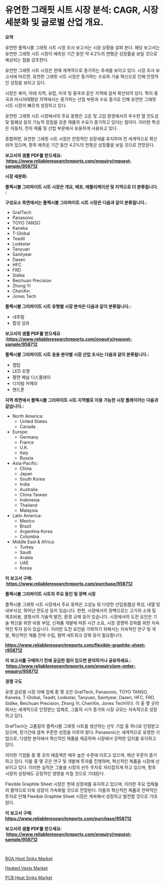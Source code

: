<p><h1>유연한 그래핏 시트 시장 분석: CAGR, 시장 세분화 및 글로벌 산업 개요.</h1></p><p><strong>요약</strong></p>
<p><p>유연한 플렉시블 그래핏 시트 시장 조사 보고서는 시장 상황을 살펴 본다. 해당 보고서는 유연한 그래핏 시트 시장이 예측된 기간 동안 약 4.2%의 연평균 성장률을 보일 것으로 예상되는 점을 강조한다.</p><p>유연한 그래핏 시트 시장은 현재 세계적으로 증가하는 추세를 보이고 있다. 시장 조사 보고서에 따르면, 유연한 그래핏 시트 시장은 증가하는 수요와 기술 혁신으로 인해 안정적인 성장을 보이고 있다.</p><p>시장은 북미, 아태 지역, 유럽, 미국 및 중국과 같은 지역에 걸쳐 확산되어 있다. 특히 중국과 아시아태평양 지역에서는 증가하는 산업 부문과 수요 증가로 인해 유연한 그래핏 시트 시장이 빠르게 성장하고 있다.</p><p>유연한 그래핏 시트 시장에서의 주요 동향은 고온 및 고압 환경에서의 우수한 열 전도성 및 밀폐성 등의 기능적 장점을 갖춘 제품의 수요가 증가하고 있다는 점이다. 이러한 특성은 자동차, 전자 제품 및 산업 부문에서 유용하게 사용되고 있다.</p><p>종합하면, 유연한 그래핏 시트 시장은 안정적인 성장세를 유지하며 전 세계적으로 확산되어 있으며, 향후 예측된 기간 동안 4.2%의 연평균 성장률을 보일 것으로 전망된다.</p></p>
<p><strong>보고서의 샘플 PDF를 받으세요: &nbsp;<a href="https://www.reliableresearchreports.com/enquiry/request-sample/958712">https://www.reliableresearchreports.com/enquiry/request-sample/958712</a></strong></p>
<p><strong>시장 세분화:</strong></p>
<p><strong> 플렉시블 그라파이트 시트 시장은 개요, 배포, 애플리케이션 및 지역으로 더 분류됩니다. :</strong></p>
<p><strong>구성요소 측면에서는 플렉시블 그라파이트 시트 시장은 다음과 같이 분류됩니다.:</strong></p>
<p><ul><li>GrafTech</li><li>Panasonic</li><li>TOYO TANSO</li><li>Kaneka</li><li>T-Global</li><li>Teadit</li><li>Lodestar</li><li>Tanyuan</li><li>Saintyear</li><li>Dasen</li><li>HFC</li><li>FRD</li><li>Sidike</li><li>Beichuan Precision</li><li>Zhong Yi</li><li>ChenXin</li><li>Jones Tech</li></ul></p>
<p><strong> 플렉시블 그라파이트 시트 유형별 시장 분석은 다음과 같이 분류됩니다.:</strong></p>
<p><ul><li>내추럴</li><li>합성 섬유</li></ul></p>
<p><strong>보고서의 샘플 PDF를 받으세요 :<a href="https://www.reliableresearchreports.com/enquiry/request-sample/958712">https://www.reliableresearchreports.com/enquiry/request-sample/958712</a></strong></p>
<p><strong> 플렉시블 그라파이트 시트 응용 분야별 시장 산업 조사는 다음과 같이 분류됩니다.:</strong></p>
<p><ul><li>랩탑</li><li>LED 조명</li><li>평면 패널 디스플레이</li><li>디지털 카메라</li><li>핸드폰</li></ul></p>
<p><strong>지역 측면에서 플렉시블 그라파이트 시트 지역별로 이용 가능한 시장 플레이어는 다음과 같습니다.:</strong></p>
<p><ul>
    <li>
        North America:
        <ul>
            <li>United States</li>
            <li>Canada</li>
        </ul>
    </li>
    <li>
        Europe:
        <ul>
            <li>Germany</li>
            <li>France</li>
            <li>U.K.</li>
            <li>Italy</li>
            <li>Russia</li>
        </ul>
    </li>
    <li>
        Asia-Pacific:
        <ul>
            <li>China</li>
            <li>Japan</li>
            <li>South Korea</li>
            <li>India</li>
            <li>Australia</li>
            <li>China Taiwan</li>
            <li>Indonesia</li>
            <li>Thailand</li>
            <li>Malaysia</li>
        </ul>
    </li>
    <li>
        Latin America:
        <ul>
            <li>Mexico</li>
            <li>Brazil</li>
            <li>Argentina Korea</li>
            <li>Colombia</li>
        </ul>
    </li>
    <li>
        Middle East & Africa:
        <ul>
            <li>Turkey</li>
            <li>Saudi</li>
            <li>Arabia</li>
            <li>UAE</li>
            <li>Korea</li>
        </ul>
    </li>
    </ul></p>
<p><strong>이 보고서 구매: &nbsp;<a href="https://www.reliableresearchreports.com/purchase/958712">https://www.reliableresearchreports.com/purchase/958712</a></strong></p>
<p><strong>플렉시블 그라파이트 시트의 주요 동인 및 장벽 시장</strong></p>
<p><p>플랙시블 그래핏 시트 시장에서 주요 동력은 고성능 및 다양한 산업용逸성 특성, 내열 및 내부식성, 뛰어난 전도성 등이 있습니다. 한편, 시장에서의 장벽으로는 고가의 소재 및 제조비용, 경쟁사의 기술적 발전, 환경 규제 등이 있습니다. 시장에서의 도전 요인은 기술 혁신을 위한 비용 부담, 신제품 개발에 따른 시간 소요, 시장 경쟁력 강화를 위한 지속적인 투자 등이 있습니다. 이러한 도전 요인을 극복하기 위해서는 지속적인 연구 및 개발, 혁신적인 제품 전략 수립, 협력 네트워크 강화 등이 필요합니다.</p></p>
<p><strong><a href="https://www.reliableresearchreports.com/flexible-graphite-sheet-r958712">https://www.reliableresearchreports.com/flexible-graphite-sheet-r958712</a></strong></p>
<p><strong>이 보고서를 구매하기 전에 궁금한 점이 있으면 문의하거나 공유하세요.: &nbsp;<a href="https://www.reliableresearchreports.com/enquiry/pre-order-enquiry/958712">https://www.reliableresearchreports.com/enquiry/pre-order-enquiry/958712</a></strong></p>
<p><strong>경쟁 구도</strong></p>
<p><p>유엔 글로벌 시장 지배 업체 중 몇 곳은 GrafTech, Panasonic, TOYO TANSO, Kaneka, T-Global, Teadit, Lodestar, Tanyuan, Saintyear, Dasen, HFC, FRD, Sidike, Beichuan Precision, Zhong Yi, ChenXin, Jones Tech이다. 이 중 몇 곳의 회사는 세계적으로 인정받는 업체로, 그들의 시가 증가와 시장 규모는 지속적으로 성장하고 있다.</p><p>GrafTech는 고품질의 플렉시블 그래핏 시트를 생산하는 선두 기업 중 하나로 인정받고 있으며, 장기간에 걸쳐 꾸준한 성장을 이루어 왔다. Panasonic는 세계적으로 유명한 기업으로, 다양한 분야에서 혁신적인 제품을 제공하며 시장에서 강력한 입지를 유지하고 있다.</p><p>이러한 기업들 중 몇 곳의 매출액은 매우 높은 수준에 이르고 있으며, 매년 꾸준히 증가하고 있다. 이들 중 몇 곳은 연구 및 개발에 투자를 진행하며, 혁신적인 제품을 시장에 선보이고 있다. 이러한 실적은 그들을 시장의 선두 주자로 자리잡히게 하고 있으며, 향후 시장의 성장에도 긍정적인 영향을 미칠 것으로 기대된다.</p><p>Flexible Graphite Sheet 시장은 현재 성장세를 유지하고 있으며, 이러한 주요 업체들의 활약으로 더욱 성장이 가속화될 것으로 전망된다. 이들의 혁신적인 제품과 전략적인 투자로 인해 Flexible Graphite Sheet 시장은 계속해서 성장하고 발전할 것으로 기대된다.</p></p>
<p><strong>이 보고서 구매: &nbsp; <a href="https://www.reliableresearchreports.com/purchase/958712">https://www.reliableresearchreports.com/purchase/958712</a></strong></p>
<p><strong>보고서의 샘플 PDF를 받으세요: &nbsp;<a href="https://www.reliableresearchreports.com/enquiry/request-sample/958712">https://www.reliableresearchreports.com/enquiry/request-sample/958712</a></strong><strong></strong></p>
<p>&nbsp;</p>
<p><p><a href="https://www.linkedin.com/pulse/bga-heat-sinks-market-analysis-sze-forecasted-period-from-japqc?trackingId=GvcCgKlEI1WvJpb1870l7g%3D%3D">BGA Heat Sinks Market</a></p><p><a href="https://www.linkedin.com/pulse/heated-vests-market-competitive-analysis-trends-forecast-2031-mikjf?trackingId=n%2FLWU1lVwsBbOUkdaOu2Yg%3D%3D">Heated Vests Market</a></p><p><a href="https://www.linkedin.com/pulse/pcb-heat-sinks-market-size-outlook-forecast-2024-2031-trac-market-bi58c?trackingId=bTnCTHEiOahaP2c%2BqiN6LA%3D%3D">PCB Heat Sinks Market</a></p></p>